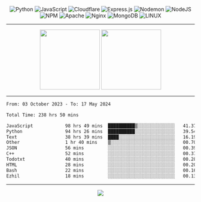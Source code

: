 <div align="center">
  
![Python](https://img.shields.io/badge/python-3670A0?style=for-the-badge&logo=python&logoColor=ffdd54) ![JavaScript](https://img.shields.io/badge/javascript-%23323330.svg?style=for-the-badge&logo=javascript&logoColor=%23F7DF1E) ![Cloudflare](https://img.shields.io/badge/Cloudflare-F38020?style=for-the-badge&logo=Cloudflare&logoColor=white) ![Express.js](https://img.shields.io/badge/express.js-%23404d59.svg?style=for-the-badge&logo=express&logoColor=%2361DAFB) ![Nodemon](https://img.shields.io/badge/NODEMON-%23323330.svg?style=for-the-badge&logo=nodemon&logoColor=%BBDEAD) ![NodeJS](https://img.shields.io/badge/node.js-6DA55F?style=for-the-badge&logo=node.js&logoColor=white) ![NPM](https://img.shields.io/badge/NPM-%23CB3837.svg?style=for-the-badge&logo=npm&logoColor=white) ![Apache](https://img.shields.io/badge/apache-%23D42029.svg?style=for-the-badge&logo=apache&logoColor=white) ![Nginx](https://img.shields.io/badge/nginx-%23009639.svg?style=for-the-badge&logo=nginx&logoColor=white) ![MongoDB](https://img.shields.io/badge/MongoDB-%234ea94b.svg?style=for-the-badge&logo=mongodb&logoColor=white) ![LINUX](https://img.shields.io/badge/Linux-FCC624?style=for-the-badge&logo=linux&logoColor=black)

---


<img src="https://github-readme-streak-stats.herokuapp.com/?user=anotherrandomonline&theme=react" height="160"/>
  
<img src="https://github-readme-stats.vercel.app/api?username=anotherrandomonline&show_icons=true&include_all_commits=true&theme=react" height="160"/>
</div>

---

<!--START_SECTION:waka-->

```txt
From: 03 October 2023 - To: 17 May 2024

Total Time: 238 hrs 50 mins

JavaScript            98 hrs 49 mins  ██████████▒░░░░░░░░░░░░░░   41.37 %
Python                94 hrs 26 mins  ██████████░░░░░░░░░░░░░░░   39.54 %
Text                  38 hrs 39 mins  ████░░░░░░░░░░░░░░░░░░░░░   16.19 %
Other                 1 hr 40 mins    ▒░░░░░░░░░░░░░░░░░░░░░░░░   00.70 %
JSON                  56 mins         ░░░░░░░░░░░░░░░░░░░░░░░░░   00.39 %
C++                   52 mins         ░░░░░░░░░░░░░░░░░░░░░░░░░   00.37 %
Todotxt               40 mins         ░░░░░░░░░░░░░░░░░░░░░░░░░   00.28 %
HTML                  28 mins         ░░░░░░░░░░░░░░░░░░░░░░░░░   00.20 %
Bash                  22 mins         ░░░░░░░░░░░░░░░░░░░░░░░░░   00.16 %
Ezhil                 18 mins         ░░░░░░░░░░░░░░░░░░░░░░░░░   00.13 %
```

<!--END_SECTION:waka-->

---

<div align="center">
  
![](https://github-profile-trophy.vercel.app/?username=anotherrandomonline&theme=darkhub&no-frame=true&no-bg=true&margin-w=4)

</div>
